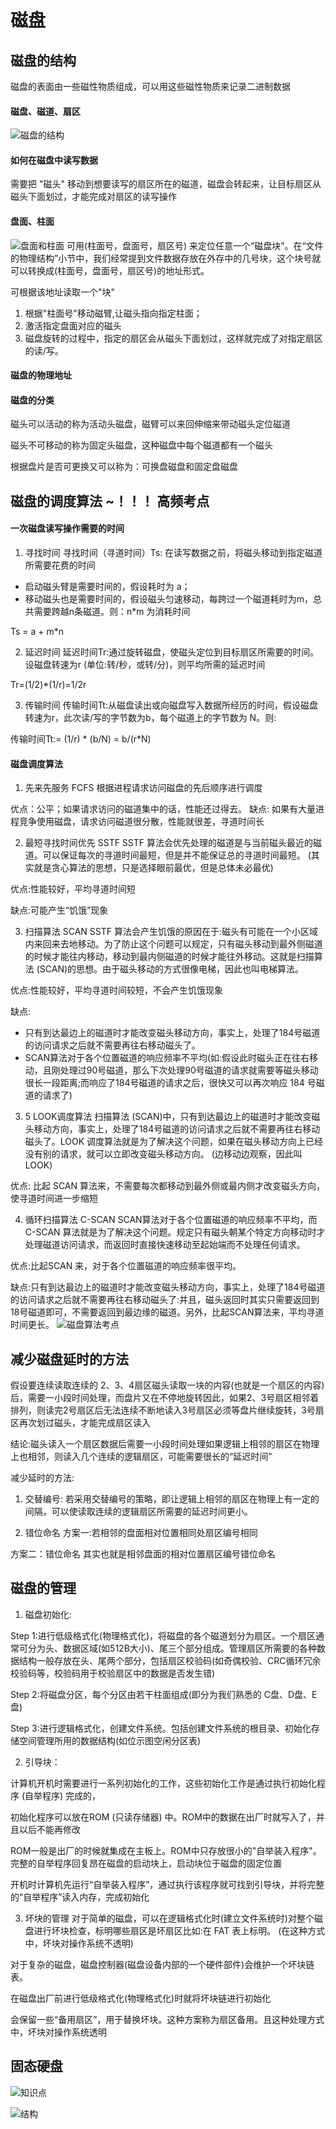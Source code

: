 # 磁盘
## 磁盘的结构
磁盘的表面由一些磁性物质组成，可以用这些磁性物质来记录二进制数据

#### 磁盘、磁道、扇区
![磁盘的结构](./img/c.磁盘的结构.png)

#### 如何在磁盘中读写数据
需要把 "磁头" 移动到想要读写的扇区所在的磁道，磁盘会转起来，让目标扇区从磁头下面划过，才能完成对扇区的读写操作

#### 盘面、柱面
![盘面和柱面](./img/d.盘面和柱面.png)
可用(柱面号，盘面号，扇区号) 来定位任意一个“磁盘块”。在“文件的物理结构”小节中，我们经常提到文件数据存放在外存中的几号块，这个块号就可以转换成(柱面号，盘面号，扇区号)的地址形式。

可根据该地址读取一个"块"
1. 根据"柱面号"移动磁臂,让磁头指向指定柱面；
2. 激活指定盘面对应的磁头
3. 磁盘旋转的过程中，指定的扇区会从磁头下面划过，这样就完成了对指定扇区的读/写。
#### 磁盘的物理地址

#### 磁盘的分类
磁头可以活动的称为活动头磁盘，磁臂可以来回伸缩来带动磁头定位磁道

磁头不可移动的称为固定头磁盘，这种磁盘中每个磁道都有一个磁头

根据盘片是否可更换又可以称为：可换盘磁盘和固定盘磁盘

## 磁盘的调度算法 ~！！！ 高频考点

#### 一次磁盘读写操作需要的时间
1. 寻找时间
寻找时间（寻道时间）Ts: 在读写数据之前，将磁头移动到指定磁道所需要花费的时间
- 启动磁头臂是需要时间的，假设耗时为 a；
- 移动磁头也是需要时间的，假设磁头匀速移动，每跨过一个磁道耗时为m，总共需要跨越n条磁道。则：n*m 为消耗时间

Ts = a + m*n

2. 延迟时间
延迟时间Tr:通过旋转磁盘，使磁头定位到目标扇区所需要的时间。设磁盘转速为r (单位:转/秒，或转/分)，则平均所需的延迟时间

Tr=(1/2)*(1/r)=1/2r

3. 传输时间
传输时间Tt:从磁盘读出或向磁盘写入数据所经历的时间，假设磁盘转速为r，此次读/写的字节数为b，每个磁道上的字节数为 N。则:

传输时间Tt:= (1/r) * (b/N) = b/(r*N)
#### 磁盘调度算法
1. 先来先服务 FCFS
根据进程请求访问磁盘的先后顺序进行调度

优点：公平；如果请求访问的磁道集中的话，性能还过得去。
缺点: 如果有大量进程竞争使用磁盘，请求访问磁道很分散，性能就很差，寻道时间长

2. 最短寻找时间优先 SSTF
SSTF 算法会优先处理的磁道是与当前磁头最近的磁道。可以保证每次的寻道时间最短，但是并不能保证总的寻道时间最短。 (其实就是贪心算法的思想，只是选择眼前最优，但是总体未必最优)

优点:性能较好，平均寻道时间短

缺点:可能产生“饥饿”现象

3. 扫描算法 SCAN
SSTF 算法会产生饥饿的原因在于:磁头有可能在一个小区域内来回来去地移动。为了防止这个问题可以规定，只有磁头移动到最外侧磁道的时候才能往内移动，移动到最内侧磁道的时候才能往外移动。这就是扫描算法 (SCAN)的思想。由于磁头移动的方式很像电梯，因此也叫电梯算法。

优点:性能较好，平均寻道时间较短，不会产生饥饿现象

缺点:
- 只有到达最边上的磁道时才能改变磁头移动方向，事实上，处理了184号磁道的访问请求之后就不需要再往右移动磁头了。
- SCAN算法对于各个位置磁道的响应频率不平均(如:假设此时磁头正在往右移动，且刚处理过90号磁道，那么下次处理90号磁道的请求就需要等磁头移动很长一段距离;而响应了184号磁道的请求之后，很快又可以再次响应 184 号磁道的请求了)

3. 5 LOOK调度算法
扫描算法 (SCAN)中，只有到达最边上的磁道时才能改变磁头移动方向，事实上，处理了184号磁道的访问请求之后就不需要再往右移动磁头了。LOOK 调度算法就是为了解决这个问题，如果在磁头移动方向上已经没有别的请求，就可以立即改变磁头移动方向。 (边移动边观察，因此叫 LOOK)

优点: 比起 SCAN 算法来，不需要每次都移动到最外侧或最内侧才改变磁头方向，使寻道时间进一步缩短

4. 循环扫描算法 C-SCAN
SCAN算法对于各个位置磁道的响应频率不平均，而 C-SCAN 算法就是为了解决这个问题。规定只有磁头朝某个特定方向移动时才处理磁道访问请求，而返回时直接快速移动至起始端而不处理任何请求。

优点:比起SCAN 来，对于各个位置磁道的响应频率很平均。

缺点:只有到达最边上的磁道时才能改变磁头移动方向，事实上，处理了184号磁道的访问请求之后就不需要再往右移动磁头了:并且，磁头返回时其实只需要返回到18号磁道即可，不需要返回到最边缘的磁道。另外，比起SCAN算法来，平均寻道时间更长。
![磁盘算法考点](./img/e.磁盘考点.png)

## 减少磁盘延时的方法
假设要连续读取连续的 2、3、4扇区磁头读取一块的内容(也就是一个扇区的内容)后，需要一小段时间处理，而盘片又在不停地旋转因此，如果2、3号扇区相邻着排列，则读完2号扇区后无法连续不断地读入3号扇区必须等盘片继续旋转，3号扇区再次划过磁头，才能完成扇区读入

结论:磁头读入一个扇区数据后需要一小段时间处理如果逻辑上相邻的扇区在物理上也相邻，则读入几个连续的逻辑扇区，可能需要很长的“延迟时间”

减少延时的方法:
1. 交替编号: 若采用交替编号的策略，即让逻辑上相邻的扇区在物理上有一定的间隔，可以使读取连续的逻辑扇区所需要的延迟时间更小。

2. 错位命名
方案一:若相邻的盘面相对位置相同处扇区编号相同

方案二：错位命名  其实也就是相邻盘面的相对位置扇区编号错位命名


## 磁盘的管理
1. 磁盘初始化:

Step 1:进行低级格式化(物理格式化)，将磁盘的各个磁道划分为扇区。一个扇区通常可分为头、数据区域(如512B大小)、尾三个部分组成。管理扇区所需要的各种数据结构一般存放在头、尾两个部分，包括扇区校验码(如奇偶校验、CRC循环冗余校验码等，校验码用于校验扇区中的数据是否发生错)

Step 2:将磁盘分区，每个分区由若干柱面组成(即分为我们熟悉的 C盘、D盘、E盘)

Step 3:进行逻辑格式化，创建文件系统。包括创建文件系统的根目录、初始化存储空间管理所用的数据结构(如位示图空闲分区表)

2. 引导块：

计算机开机时需要进行一系列初始化的工作，这些初始化工作是通过执行初始化程序 (自举程序) 完成的，

初始化程序可以放在ROM (只读存储器) 中。ROM中的数据在出厂时就写入了，并且以后不能再修改

ROM一般是出厂的时候就集成在主板上。ROM中只存放很小的"自举装入程序"。完整的自举程序回复昂在磁盘的启动块上，启动块位于磁盘的固定位置

开机时计算机先运行“自举装入程序”，通过执行该程序就可找到引导块，并将完整的“自举程序”读入内存，完成初始化

3. 坏块的管理
对于简单的磁盘，可以在逻辑格式化时(建立文件系统时)对整个磁盘进行坏块检查，标明哪些扇区是坏扇区比如:在 FAT 表上标明。 (在这种方式中，坏块对操作系统不透明)

对于复杂的磁盘，磁盘控制器(磁盘设备内部的一个硬件部件)会维护一个坏块链表。

在磁盘出厂前进行低级格式化(物理格式化)时就将坏块链进行初始化

会保留一些“备用扇区”，用于替换坏块。这种方案称为扇区备用。且这种处理方式中，坏块对操作系统透明

## 固态硬盘
![知识点](./img/g.固态硬盘知识点.png)

![结构](./img/f.固态硬盘的结构.png)


